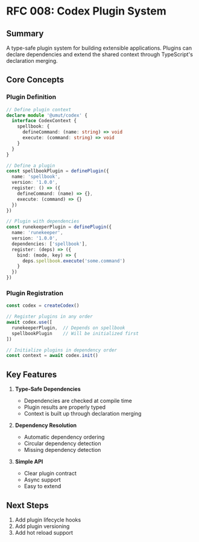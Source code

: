 # RFC 008: Codex Plugin System

## Summary
A type-safe plugin system for building extensible applications. Plugins can declare dependencies and extend the shared context through TypeScript's declaration merging.

## Core Concepts

### Plugin Definition
```typescript
// Define plugin context
declare module '@umut/codex' {
  interface CodexContext {
    spellbook: {
      defineCommand: (name: string) => void
      execute: (command: string) => void
    }
  }
}

// Define a plugin
const spellbookPlugin = definePlugin({
  name: 'spellbook',
  version: '1.0.0',
  register: () => ({
    defineCommand: (name) => {},
    execute: (command) => {}
  })
})

// Plugin with dependencies
const runekeeperPlugin = definePlugin({
  name: 'runekeeper',
  version: '1.0.0',
  dependencies: ['spellbook'],
  register: (deps) => ({
    bind: (mode, key) => {
      deps.spellbook.execute('some.command')
    }
  })
})
```

### Plugin Registration
```typescript
const codex = createCodex()

// Register plugins in any order
await codex.use([
  runekeeperPlugin,  // Depends on spellbook
  spellbookPlugin    // Will be initialized first
])

// Initialize plugins in dependency order
const context = await codex.init()
```

## Key Features

1. **Type-Safe Dependencies**
   - Dependencies are checked at compile time
   - Plugin results are properly typed
   - Context is built up through declaration merging

2. **Dependency Resolution**
   - Automatic dependency ordering
   - Circular dependency detection
   - Missing dependency detection

3. **Simple API**
   - Clear plugin contract
   - Async support
   - Easy to extend

## Next Steps
1. Add plugin lifecycle hooks
2. Add plugin versioning
3. Add hot reload support